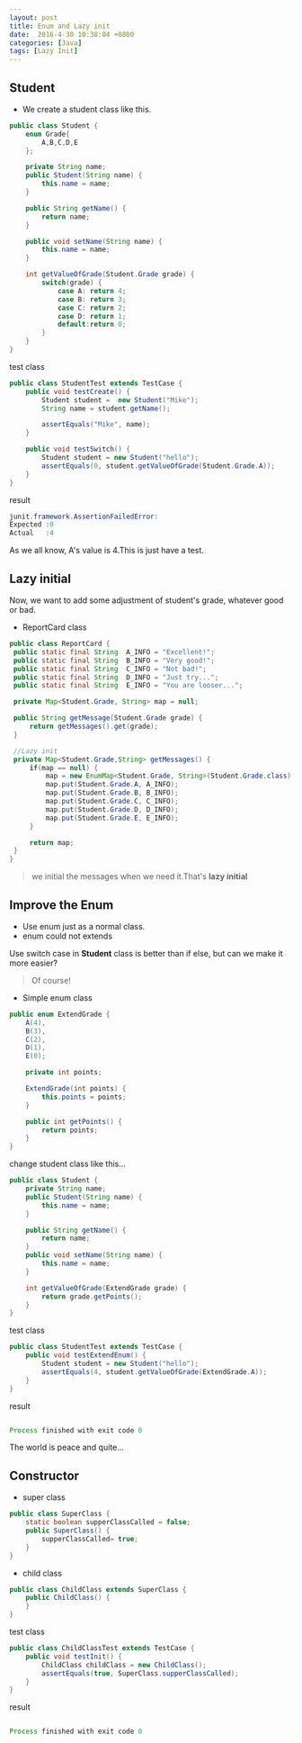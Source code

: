 ```yaml
---
layout: post
title: Enum and Lazy init
date:  2016-4-30 10:38:04 +0800
categories: [Java]
tags: [Lazy Init]
---
```


## Student

- We create a student class like this.

```java
public class Student {
    enum Grade{
        A,B,C,D,E
    };

    private String name;
    public Student(String name) {
        this.name = name;
    }

    public String getName() {
        return name;
    }

    public void setName(String name) {
        this.name = name;
    }

    int getValueOfGrade(Student.Grade grade) {
        switch(grade) {
            case A: return 4;
            case B: return 3;
            case C: return 2;
            case D: return 1;
            default:return 0;
        }
    }
}
```

test class

```java
public class StudentTest extends TestCase {
    public void testCreate() {
        Student student =  new Student("Mike");
        String name = student.getName();

        assertEquals("Mike", name);
    }

    public void testSwitch() {
        Student student = new Student("hello");
        assertEquals(0, student.getValueOfGrade(Student.Grade.A));
    }
}
```

result

```java
junit.framework.AssertionFailedError:
Expected :0
Actual   :4
```

As we all know, A's value is 4.This is just have a test.

## Lazy initial

Now, we want to add some adjustment of student's grade, whatever good or bad.

- ReportCard class

```java
public class ReportCard {
 public static final String  A_INFO = "Excellent!";
 public static final String  B_INFO = "Very good!";
 public static final String  C_INFO = "Not bad!";
 public static final String  D_INFO = "Just try...";
 public static final String  E_INFO = "You are looser...";

 private Map<Student.Grade, String> map = null;

 public String getMessage(Student.Grade grade) {
     return getMessages().get(grade);
 }

 //Lazy init
 private Map<Student.Grade,String> getMessages() {
     if(map == null) {
         map = new EnumMap<Student.Grade, String>(Student.Grade.class);
         map.put(Student.Grade.A, A_INFO);
         map.put(Student.Grade.B, B_INFO);
         map.put(Student.Grade.C, C_INFO);
         map.put(Student.Grade.D, D_INFO);
         map.put(Student.Grade.E, E_INFO);
     }

     return map;
 }
}
```

> we initial the messages when we need it.That's **lazy initial**

## Improve the Enum

- Use enum just as a normal class.
- enum could not extends

Use switch case in **Student** class is better than if else, but can we make it more easier?

> Of course!

- Simple enum class

```java
public enum ExtendGrade {
    A(4),
    B(3),
    C(2),
    D(1),
    E(0);

    private int points;

    ExtendGrade(int points) {
        this.points = points;
    }

    public int getPoints() {
        return points;
    }
}
```

change student class like this...

```java
public class Student {
    private String name;
    public Student(String name) {
        this.name = name;
    }

    public String getName() {
        return name;
    }
    public void setName(String name) {
        this.name = name;
    }

    int getValueOfGrade(ExtendGrade grade) {
        return grade.getPoints();
    }
}
```

test class

```java
public class StudentTest extends TestCase {
    public void testExtendEnum() {
        Student student = new Student("hello");
        assertEquals(4, student.getValueOfGrade(ExtendGrade.A));
    }
}
```

result

```java

Process finished with exit code 0
```

The world is peace and quite...

## Constructor

- super class

```java
public class SuperClass {
    static boolean supperClassCalled = false;
    public SuperClass() {
        supperClassCalled= true;
    }
}
```

- child class

```java
public class ChildClass extends SuperClass {
    public ChildClass() {
    }
}
```

test class

```java
public class ChildClassTest extends TestCase {
    public void testInit() {
        ChildClass childClass = new ChildClass();
        assertEquals(true, SuperClass.supperClassCalled);
    }
}
```

result

```java

Process finished with exit code 0
```




